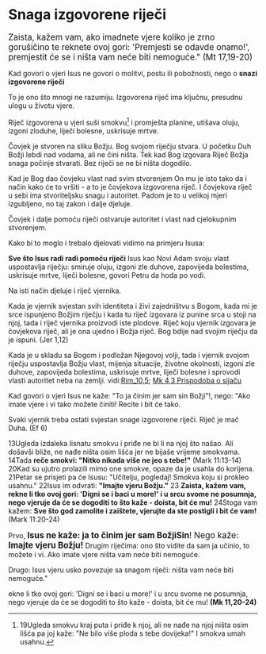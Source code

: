 # Snaga izgovorene riječi

<big>Zaista, kažem vam, ako imadnete vjere koliko je zrno gorušičino  te reknete ovoj gori: 'Premjesti se odavde onamo!', premjestit  će se i ništa vam neće biti nemoguće."  (Mt 17,19-20)</big>

Kad govori o vjeri Isus ne govori o molitvi, postu ili pobožnosti, nego o **snazi izgovorene riječi**

To je ono što mnogi ne razumiju.
Izgovorena riječ ima  ključnu, presudnu ulogu u životu vjere.

Riječ izgovorena u vjeri suši smokvu[^1] i promješta planine, utišava oluju, izgoni zloduhe, liječi bolesne, uskrisuje mrtve.

<!-- ubaci sa friklik karizmatska web svaštara❗ o autoritetu i ubaci ono što imam na A7 karticama o učenju vjere-->
Čovjek je stvoren na sliku Božju. Bog svojom riječju stvara. U početku  Duh Božji lebdi nad vodama, ali ne čini ništa. Tek kad Bog izgovara Riječ Božja snaga počinje stvarati. Bez riječi se ne bi ništa dogodilo.

Kad je Bog dao čovjeku vlast nad svim stvorenjem On mu je isto tako da i način kako će to vršiti - a to je čovjekova izgovorena riječ. I čovjekova riječ u sebi ima stvoriteljsku snagu i autoritet.
Padom je to u velikoj mjeri izgubljeno, no taj zakon i dalje djeluje.

Čovjek i dalje pomoću riječi  ostvaruje autoritet i vlast nad cjelokupnim stvorenjem.

Kako bi to moglo i trebalo djelovati vidimo na primjeru Isusa: 

**Sve što Isus radi radi pomoću riječi**
Isus kao Novi Adam svoju vlast uspostavlja riječju: smiruje oluju, izgoni zle duhove, zapovijeda bolestima, uskrisuje mrtve, liječi bolesne, govori Petru da hoda po vodi.

Na isti način djeluje i riječ vjernika.

Kada je vjernik svjestan svih identiteta i živi zajedništvu s Bogom, kada mi je  srce ispunjeno Božjim riječju i kada tu riječ izgovara iz punine srca u stoji na njoj, tada i riječ vjernika proizvodi iste plodove. Riječ koju vjernik izgovara je čovjekova riječ, ali je ona ujedno i Božja riječ. Bog bdije nad svojim riječju da je ispuni. (Jer 1,12)

Kada je u skladu sa Bogom i podložan Njegovoj volji, tada i vjernik svojom riječju uspostavlja Božju vlast, mijenja situacije, životne okolnosti, izgoni zle duhove, zapovijeda bolestima, uskrisuje mrtve, liječi bolesne i sprovodi vlasti autoritet neba na zemlji. vidi:[Rim_10,5](3.Biblijski_tekstovi/Rim_10,5.md); [Mk 4,3 Prispodoba o sijaču](3.Biblijski_tekstovi/Mk%204,3%20Prispodoba%20o%20sijaču.md)

Kad govori o vjeri Isus ne kaže: "To ja činim jer sam sin Božji"!, nego: "Ako imate vjere i vi tako možete činiti! Recite i bit će tako.

Svaki vjernik treba ostati svjestan snage izgovorene riječi.
Riječ je mač Duha. (Ef 6)


13Ugleda  izdaleka lisnatu smokvu i priđe ne bi li na njoj što našao. Ali  došavši bliže, ne nađe ništa osim lišća jer ne bijaše vrijeme  smokvama. 14Tada **reče smokvi: "Nitko nikada više ne jeo s tebe!"**  (Mark 11:13-14)
20Kad su ujutro prolazili mimo one smokve, opaze da je usahla do korijena.
21Petar se prisjeti pa će Isusu: "Učitelju, pogledaj! Smokva koju si prokleo usahnu."
22Isus im odvrati: **"Imajte vjeru Božju."**
23 **Zaista, kažem vam, rekne li tko ovoj gori: 'Digni se i baci u more!' i u srcu svome ne posumnja, nego vjeruje da će se dogoditi to što kaže - doista, bit će mu!**
24Stoga vam kažem: **Sve što god zamolite i zaištete, vjerujte da ste postigli i bit će vam!** (Mark 11:20-24)

Prvo, <big>**Isus ne kaže: ja to činim jer sam BožjiSin**! Nego kaže: **Imajte vjeru Božju!**</big>  Drugim riječima: ono što vidite da sam ja učinio, to možete i vi. Ako imate vjere ništa vam neće biti nemoguće.

Drugo: Isus vjeru usko povezuje sa snagom riječi: ništa vam neće biti nemoguće." 

ekne li tko ovoj gori: 'Digni se i baci u more!' i u srcu svome ne posumnja, nego vjeruje da će se dogoditi to što kaže - doista, bit će mu!
**(Mk 11,20-24)**

<!-- Za dalje vidi i [[Rim 10 - ustima ispovijedati i srcem vjerovati]] -->



[^1]: 19Ugleda smokvu  kraj puta i priđe k njoj, ali ne nađe na njoj ništa osim lišća  pa joj kaže: "Ne bilo više ploda s tebe dovijeka!" I smokva umah  usahnu.